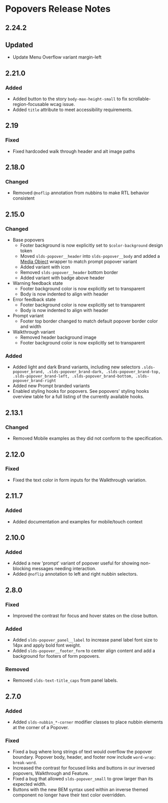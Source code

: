 <!-- Release notes authoring guidelines: http://keepachangelog.com/ -->

# Popovers Release Notes

## 2.24.2

## Updated

- Update Menu Overflow variant margin-left


## 2.21.0


### Added

- Added button to the story `body-max-height-small` to fix scrollable-region-focusable wcag issue.
- Added `title` attribute to meet accessibility requirements.

## 2.19

### Fixed

- Fixed hardcoded walk through header and alt image paths

<!-- ## [Unreleased] -->

## 2.18.0

### Changed

- Removed `@noflip` annotation from nubbins to make RTL behavior consistent

## 2.15.0

### Changed

- Base popovers
    - Footer background is now explicitly set to `$color-background` design token
    - Moved `slds-popover__header` into `slds-popover__body` and added a [Media Object](/utilities/media-objects/) wrapper to match prompt popover variant
    - Added variant with icon
    - Removed `slds-popover__header` bottom border
    - Added variant with badge above header
- Warning feedback state
    - Footer background color is now explicitly set to transparent
    - Body is now indented to align with header
- Error feedback state
    - Footer background color is now explicitly set to transparent
    - Body is now indented to align with header
- Prompt variant
    - Footer top border changed to match default popover border color and width
- Walkthrough variant
    - Removed header background image
    - Footer background color is now explicitly set to transparent

### Added

- Added light and dark Brand variants, including new selectors `.slds-popover_brand, .slds-popover_brand-dark, .slds-popover_brand-top, .slds-popover_brand-left, .slds-popover_brand-bottom, .slds-popover_brand-right`
- Added new Prompt branded variants
- Enabled styling hooks for popovers. See popovers' styling hooks overview table for a full listing of the currently available hooks.

## 2.13.1

### Changed

- Removed Mobile examples as they did not conform to the specification.

## 2.12.0

### Fixed

- Fixed the text color in form inputs for the Walkthrough variation.

## 2.11.7

### Added

- Added documentation and examples for mobile/touch context

## 2.10.0

### Added
- Added a new 'prompt' variant of popover useful for showing non-blocking messages needing interaction.
- Added `@noflip` annotation to left and right nubbin selectors.

## 2.8.0

### Fixed

- Improved the contrast for focus and hover states on the close button.

### Added

- Added `slds-popover_panel__label` to increase panel label font size to 14px and apply bold font weight.
- Added `slds-popover__footer_form` to center align content and add a background for footers of form popovers.

### Removed

- Removed `slds-text-title_caps` from panel labels.

## 2.7.0

### Added
- Added `slds-nubbin_*-corner` modifier classes to place nubbin elements at the corner of a Popover.

### Fixed

- Fixed a bug where long strings of text would overflow the popover boundary. Popover body, header, and footer now include `word-wrap: break-word`.
- Increased the contrast for focused links and buttons in our inversed popovers, Walkthrough and Feature.
- Fixed a bug that allowed `slds-popover_small` to grow larger than its expected width.
- Buttons with the new BEM syntax used within an inverse themed component no longer have their text color overridden.
